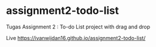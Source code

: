 # assignment2-todo-list
Tugas Assignment 2 : To-do List project with drag and drop

Live
https://ivanwijdan16.github.io/assignment2-todo-list/
